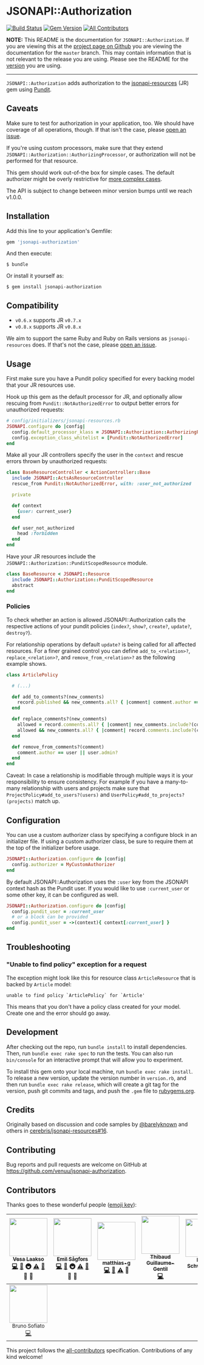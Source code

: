 # JSONAPI::Authorization

[![Build Status](https://img.shields.io/travis/venuu/jsonapi-authorization/master.svg?style=flat&maxAge=3600)](https://travis-ci.org/venuu/jsonapi-authorization) [![Gem Version](https://img.shields.io/gem/v/jsonapi-authorization.svg?style=flat&maxAge=3600)](https://rubygems.org/gems/jsonapi-authorization) [![All Contributors](https://img.shields.io/badge/all_contributors-1-orange.svg?style=flat&maxAge=3600)](#contributors)

**NOTE:** This README is the documentation for `JSONAPI::Authorization`. If you are viewing this at the
[project page on Github](https://github.com/venuu/jsonapi-authorization) you are viewing the documentation for the `master`
branch. This may contain information that is not relevant to the release you are using. Please see the README for the
[version](https://github.com/venuu/jsonapi-authorization/releases) you are using.

 ---

`JSONAPI::Authorization` adds authorization to the [jsonapi-resources][jr] (JR) gem using [Pundit][pundit].

  [jr]: https://github.com/cerebris/jsonapi-resources "A resource-focused Rails library for developing JSON API compliant servers."
  [pundit]: https://github.com/elabs/pundit "Minimal authorization through OO design and pure Ruby classes"

## Caveats

Make sure to test for authorization in your application, too. We should have coverage of all operations, though. If that isn't the case, please [open an issue][issues].

If you're using custom processors, make sure that they extend `JSONAPI::Authorization::AuthorizingProcessor`, or authorization will not be performed for that resource.

This gem should work out-of-the box for simple cases. The default authorizer might be overly restrictive for [more complex cases][complex-case].

The API is subject to change between minor version bumps until we reach v1.0.0.

  [complex-case]: https://github.com/venuu/jsonapi-authorization/issues/15

## Installation

Add this line to your application's Gemfile:

```ruby
gem 'jsonapi-authorization'
```

And then execute:

    $ bundle

Or install it yourself as:

    $ gem install jsonapi-authorization

## Compatibility

* `v0.6.x` supports JR `v0.7.x`
* `v0.8.x` supports JR `v0.8.x`

We aim to support the same Ruby and Ruby on Rails versions as `jsonapi-resources` does. If that's not the case, please [open an issue][issues].

## Usage

First make sure you have a Pundit policy specified for every backing model that your JR resources use.

Hook up this gem as the default processor for JR, and optionally allow rescuing from `Pundit::NotAuthorizedError` to output better errors for unauthorized requests:

```ruby
# config/initializers/jsonapi-resources.rb
JSONAPI.configure do |config|
  config.default_processor_klass = JSONAPI::Authorization::AuthorizingProcessor
  config.exception_class_whitelist = [Pundit::NotAuthorizedError]
end
```

Make all your JR controllers specify the user in the `context` and rescue errors thrown by unauthorized requests:

```ruby
class BaseResourceController < ActionController::Base
  include JSONAPI::ActsAsResourceController
  rescue_from Pundit::NotAuthorizedError, with: :user_not_authorized

  private

  def context
    {user: current_user}
  end

  def user_not_authorized
    head :forbidden
  end
end
```

Have your JR resources include the `JSONAPI::Authorization::PunditScopedResource` module.

```ruby
class BaseResource < JSONAPI::Resource
  include JSONAPI::Authorization::PunditScopedResource
  abstract
end
```

### Policies

To check whether an action is allowed JSONAPI::Authorization calls the respective actions of your pundit policies
(`index?`, `show?`, `create?`, `update?`, `destroy?`).

For relationship operations by default `update?` is being called for all affected resources.
For a finer grained control you can define `add_to_<relation>?`, `replace_<relation>?`, and `remove_from_<relation>?`
as the following example shows.

```ruby
class ArticlePolicy

  # (...)

  def add_to_comments?(new_comments)
    record.published && new_comments.all? { |comment| comment.author == user }
  end

  def replace_comments?(new_comments)
    allowed = record.comments.all? { |comment| new_comments.include?(comment) || add_to_comments?([comment])}
    allowed && new_comments.all? { |comment| record.comments.include?(comment) || remove_from_comments?(comment) }
  end

  def remove_from_comments?(comment)
    comment.author == user || user.admin?
  end
end
```

Caveat: In case a relationship is modifiable through multiple ways it is your responsibility to ensure consistency.
For example if you have a many-to-many relationship with users and projects make sure that
`ProjectPolicy#add_to_users?(users)` and `UserPolicy#add_to_projects?(projects)` match up.

## Configuration

You can use a custom authorizer class by specifying a configure block in an initializer file. If using a custom authorizer class, be sure to require them at the top of the initializer before usage.

```ruby
JSONAPI::Authorization.configure do |config|
  config.authorizer = MyCustomAuthorizer
end
```

By default JSONAPI::Authorization uses the `:user` key from the JSONAPI context hash as the Pundit user. If you would like to use `:current_user` or some other key, it can be configured as well.

```ruby
JSONAPI::Authorization.configure do |config|
  config.pundit_user = :current_user
  # or a block can be provided
  config.pundit_user = ->(context){ context[:current_user] }
end
```

## Troubleshooting

### "Unable to find policy" exception for a request

The exception might look like this for resource class `ArticleResource` that is backed by `Article` model:

```
unable to find policy `ArticlePolicy` for `Article'
```

This means that you don't have a policy class created for your model. Create one and the error should go away.

## Development

After checking out the repo, run `bundle install` to install dependencies. Then, run `bundle exec rake spec` to run the tests. You can also run `bin/console` for an interactive prompt that will allow you to experiment.

To install this gem onto your local machine, run `bundle exec rake install`. To release a new version, update the version number in `version.rb`, and then run `bundle exec rake release`, which will create a git tag for the version, push git commits and tags, and push the `.gem` file to [rubygems.org](https://rubygems.org).

## Credits

Originally based on discussion and code samples by [@barelyknown](https://github.com/barelyknown) and others in [cerebris/jsonapi-resources#16](https://github.com/cerebris/jsonapi-resources/issues/16).

## Contributing

Bug reports and pull requests are welcome on GitHub at https://github.com/venuu/jsonapi-authorization.

  [issues]: https://github.com/venuu/jsonapi-authorization/issues

## Contributors

Thanks goes to these wonderful people ([emoji key](https://github.com/kentcdodds/all-contributors#emoji-key)):

<!-- ALL-CONTRIBUTORS-LIST:START - Do not remove or modify this section -->
| [<img src="https://avatars.githubusercontent.com/u/482561?v=3" width="100px;"/><br /><sub>Vesa Laakso</sub>](http://vesalaakso.com)<br />[💻](https://github.com/Venuu/jsonapi-authorization/commits?author=valscion) [📖](https://github.com/Venuu/jsonapi-authorization/commits?author=valscion) 🚇 [⚠️](https://github.com/Venuu/jsonapi-authorization/commits?author=valscion) [🐛](https://github.com/Venuu/jsonapi-authorization/issues?q=author%3Avalscion) 💬 👀 | [<img src="https://avatars.githubusercontent.com/u/562204?v=3" width="100px;"/><br /><sub>Emil Sågfors</sub>](https://github.com/lime)<br />[💻](https://github.com/Venuu/jsonapi-authorization/commits?author=lime) [📖](https://github.com/Venuu/jsonapi-authorization/commits?author=lime) 🚇 [⚠️](https://github.com/Venuu/jsonapi-authorization/commits?author=lime) [🐛](https://github.com/Venuu/jsonapi-authorization/issues?q=author%3Alime) 💬 👀 | [<img src="https://avatars.githubusercontent.com/u/1591161?v=3" width="100px;"/><br /><sub>matthias-g</sub>](https://github.com/matthias-g)<br />[💻](https://github.com/Venuu/jsonapi-authorization/commits?author=matthias-g) [📖](https://github.com/Venuu/jsonapi-authorization/commits?author=matthias-g) [⚠️](https://github.com/Venuu/jsonapi-authorization/commits?author=matthias-g) 💬 | [<img src="https://avatars.githubusercontent.com/u/1322?v=3" width="100px;"/><br /><sub>Thibaud Guillaume-Gentil</sub>](http://thibaud.gg)<br />[💻](https://github.com/Venuu/jsonapi-authorization/commits?author=thibaudgg) | [<img src="https://avatars.githubusercontent.com/u/71660?v=3" width="100px;"/><br /><sub>Daniel Schweighöfer</sub>](http://netsteward.net)<br />[💻](https://github.com/Venuu/jsonapi-authorization/commits?author=acid) | [<img src="https://avatars.githubusercontent.com/u/11587?v=3" width="100px;"/><br /><sub>Cory O'Daniel</sub>](http://coryodaniel.com)<br />[💻](https://github.com/Venuu/jsonapi-authorization/commits?author=coryodaniel) [⚠️](https://github.com/Venuu/jsonapi-authorization/commits?author=coryodaniel) [📖](https://github.com/Venuu/jsonapi-authorization/commits?author=coryodaniel) | [<img src="https://avatars.githubusercontent.com/u/421980?v=3" width="100px;"/><br /><sub>mytram</sub>](https://github.com/mytram)<br />[🐛](https://github.com/Venuu/jsonapi-authorization/issues?q=author%3Amytram) |
| :---: | :---: | :---: | :---: | :---: | :---: | :---: |
| [<img src="https://avatars.githubusercontent.com/u/5076967?v=3" width="100px;"/><br /><sub>Bruno Sofiato</sub>](https://github.com/bsofiato)<br />[💻](https://github.com/Venuu/jsonapi-authorization/commits?author=bsofiato) |
<!-- ALL-CONTRIBUTORS-LIST:END -->

This project follows the [all-contributors](https://github.com/kentcdodds/all-contributors) specification. Contributions of any kind welcome!